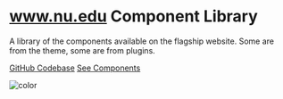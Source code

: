 # www.nu.edu Component Library
A library of the components available on the flagship website. Some are from the theme, some are from plugins.

[GitHub Codebase](https://github.com/wpcomvip/nu-edu)
[See Components](text/headings.md)

<!-- background color -->
![color](#2d7dd2)
